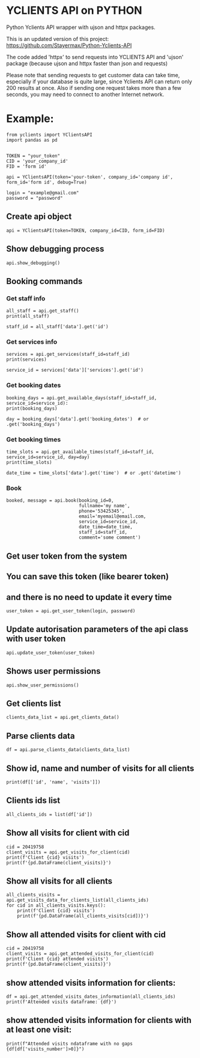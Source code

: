 # YCLIENTS API on PYTHON
Python Yclients API wrapper with ujson and httpx packages.

This is an updated version of this project: https://github.com/Stayermax/Python-Yclients-API

The code added 'httpx' to send requests into YCLIENTS API and 'ujson' package (because ujson and httpx faster than json and requests)

Please note that sending requests to get customer data can take time, especially if your database is quite large, since Yclients API can return only 200 results at once. Also if sending one request takes more than a few seconds, you may need to connect to another Internet network.

# Example:

    from yclients import YClientsAPI
    import pandas as pd


    TOKEN = "your_token"
    СID = 'your_company_id'
    FID = 'form id'

    api = YClientsAPI(token='your-token', company_id='company id', form_id='form id', debug=True)
                        
    login = "example@gmail.com"
    password = "password"

## Create api object
    api = YClientsAPI(token=TOKEN, company_id=СID, form_id=FID)

## Show debugging process
    api.show_debugging()

## Booking commands
### Get staff info
    all_staff = api.get_staff()
    print(all_staff)

    staff_id = all_staff['data'].get('id')

### Get services info
    services = api.get_services(staff_id=staff_id)
    print(services)

    service_id = services['data']['services'].get('id')

### Get booking dates
    booking_days = api.get_available_days(staff_id=staff_id, service_id=service_id):
    print(booking_days)

    day = booking_days['data'].get('booking_dates')  # or .get('booking_days')

### Get booking times
    time_slots = api.get_available_times(staff_id=staff_id, service_id=service_id, day=day)
    print(time_slots)

    date_time = time_slots['data'].get('time')  # or .get('datetime')

### Book
    booked, message = api.book(booking_id=0, 
                               fullname='my name', 
                               phone='53425345', 
                               email='myemail@email.com, 
                               service_id=service_id, 
                               date_time=date_time, 
                               staff_id=staff_id, 
                               comment='some comment')

## Get user token from the system
## You can save this token (like bearer token)
##   and there is no need to update it every time
    user_token = api.get_user_token(login, password)

## Update autorisation parameters of the api class with user token
    api.update_user_token(user_token)

## Shows user permissions
    api.show_user_permissions()

## Get clients list
    clients_data_list = api.get_clients_data()

## Parse clients data
    df = api.parse_clients_data(clients_data_list)
## Show id, name and number of visits for all clients
    print(df[['id', 'name', 'visits']])

## Clients ids list
    all_clients_ids = list(df['id'])

## Show all visits for client with cid
    cid = 20419758
    client_visits = api.get_visits_for_client(cid)
    print(f'Client {cid} visits')
    print(f'{pd.DataFrame(client_visits)}')

## Show all visits for all clients
    all_clients_visits = api.get_visits_data_for_clients_list(all_clients_ids)
    for cid in all_clients_visits.keys():
        print(f'Client {cid} visits')
        print(f'{pd.DataFrame(all_clients_visits[cid])}')

## Show all attended visits for client with cid
    cid = 20419758
    client_visits = api.get_attended_visits_for_client(cid)
    print(f'Client {cid} attended visits')
    print(f'{pd.DataFrame(client_visits)}')

## show attended visits information for clients:
    df = api.get_attended_visits_dates_information(all_clients_ids)
    print(f'Attended visits dataframe: {df}')

## show attended visits information for clients with at least one visit:
    print(f"Attended visits ndataframe with no gaps {df[df['visits_number']>0]}")
